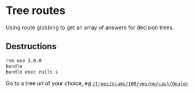 # Tree routes

Using route globbing to get an array of answers for decision trees.

## Destructions

```sh
rvm use 3.0.0
bundle
bundle exec rails s
```

Go to a tree url of your choice, eg [`/trees/scams/100/yes/no/cash/dealer`](http://localhost:3000/trees/scams/100/yes/no/cash/dealer)
